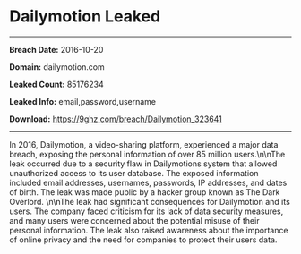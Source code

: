 # Dailymotion Leaked

------------
**Breach Date:** 2016-10-20

**Domain:** dailymotion.com

**Leaked Count:** 85176234

**Leaked Info:** email,password,username

**Download:** https://9ghz.com/breach/Dailymotion_323641

------------
In 2016, Dailymotion, a video-sharing platform, experienced a major data breach, exposing the personal information of over 85 million users.\n\nThe leak occurred due to a security flaw in Dailymotions system that allowed unauthorized access to its user database. The exposed information included email addresses, usernames, passwords, IP addresses, and dates of birth. The leak was made public by a hacker group known as The Dark Overlord. \n\nThe leak had significant consequences for Dailymotion and its users. The company faced criticism for its lack of data security measures, and many users were concerned about the potential misuse of their personal information. The leak also raised awareness about the importance of online privacy and the need for companies to protect their users data.
